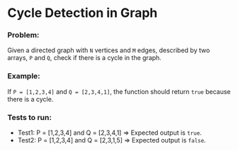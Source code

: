 
# Cycle Detection in Graph

### Problem:

Given a directed graph with `N` vertices and `M` edges, described by two arrays, `P` and `Q`, check if there is a cycle in the graph.

### Example:

If `P = [1,2,3,4]` and `Q = [2,3,4,1]`, the function should return `true` because there is a cycle.

### Tests to run:

-   Test1: P = [1,2,3,4] and Q = [2,3,4,1] => Expected output is `true`.
-   Test2: P = [1,2,3,4] and Q = [2,3,1,5] => Expected output is `false`.

